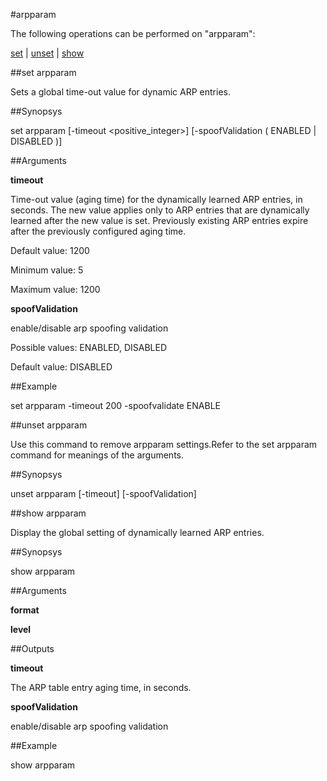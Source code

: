 #arpparam

The following operations can be performed on "arpparam":


[set](#set-arpparam) | [unset](#unset-arpparam) | [show](#show-arpparam)

##set arpparam

Sets a global time-out value for dynamic ARP entries.


##Synopsys

set arpparam [-timeout &lt;positive_integer>] [-spoofValidation ( ENABLED | DISABLED )]


##Arguments

<b>timeout</b>
Time-out value (aging time) for the dynamically learned ARP entries, in seconds. The new value applies only to ARP entries that are dynamically learned after the new value is set. Previously existing ARP entries expire after the previously configured aging time.
Default value: 1200
Minimum value: 5
Maximum value: 1200

<b>spoofValidation</b>
enable/disable arp spoofing validation
Possible values: ENABLED, DISABLED
Default value: DISABLED



##Example

set arpparam -timeout 200 -spoofvalidate ENABLE

##unset arpparam

Use this command to remove  arpparam settings.Refer to the set  arpparam command for meanings of the arguments.


##Synopsys

unset arpparam [-timeout] [-spoofValidation]


##show arpparam

Display the global setting of dynamically learned ARP entries.


##Synopsys

show arpparam


##Arguments

<b>format</b>

<b>level</b>



##Outputs

<b>timeout</b>
The ARP table entry aging time, in seconds.

<b>spoofValidation</b>
enable/disable arp spoofing validation



##Example

show arpparam

